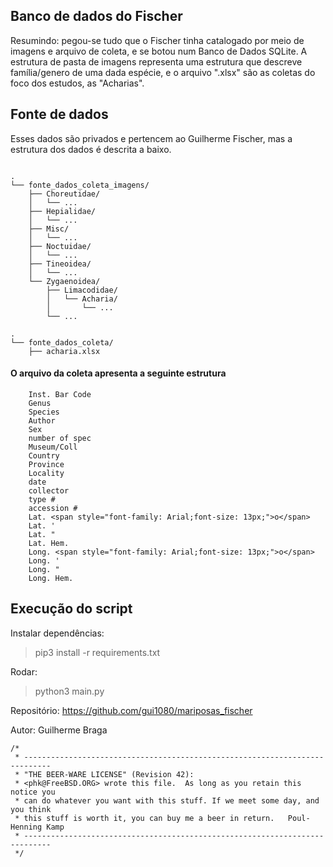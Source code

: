 ## Banco de dados do Fischer

Resumindo: pegou-se tudo que o Fischer tinha catalogado por meio de imagens e arquivo de coleta, e se botou num Banco de Dados SQLite. A estrutura de pasta de imagens representa uma estrutura que descreve família/genero de uma dada espécie, e o arquivo ".xlsx" são as coletas do foco dos estudos, as "Acharias". 

## Fonte de dados

Esses dados são privados e pertencem ao Guilherme Fischer, mas a estrutura dos dados é descrita a baixo.

```

.
└── fonte_dados_coleta_imagens/
    ├── Choreutidae/
    │   └── ...
    ├── Hepialidae/
    │   └── ...
    ├── Misc/
    │   └── ...
    ├── Noctuidae/
    │   └── ...
    ├── Tineoidea/
    │   └── ...
    └── Zygaenoidea/
        ├── Limacodidae/
        │   └── Acharia/
        │       └── ...
        └── ...

.
└── fonte_dados_coleta/
    ├── acharia.xlsx

```

#### O arquivo da coleta apresenta a seguinte estrutura

```
    Inst. Bar Code
    Genus
    Species
    Author
    Sex
    number of spec
    Museum/Coll
    Country
    Province
    Locality
    date
    collector
    type #
    accession #
    Lat. <span style="font-family: Arial;font-size: 13px;">o</span>
    Lat. '
    Lat. "
    Lat. Hem.
    Long. <span style="font-family: Arial;font-size: 13px;">o</span>
    Long. '
    Long. "
    Long. Hem.
```

## Execução do script

Instalar dependências:

> pip3 install -r requirements.txt 

Rodar:

> python3 main.py

Repositório: https://github.com/gui1080/mariposas_fischer

Autor: Guilherme Braga

```
/*
 * ----------------------------------------------------------------------------
 * "THE BEER-WARE LICENSE" (Revision 42):
 * <phk@FreeBSD.ORG> wrote this file.  As long as you retain this notice you
 * can do whatever you want with this stuff. If we meet some day, and you think
 * this stuff is worth it, you can buy me a beer in return.   Poul-Henning Kamp
 * ----------------------------------------------------------------------------
 */
 ```
